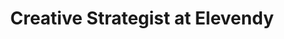 ---
layout: default
image: dave.jpg
name: Dave Cox
title: Creative Strategist at Elevendy

social:
  - account: instagram
    username: davecox
  - account: twitter
    username: davecox  
    
---